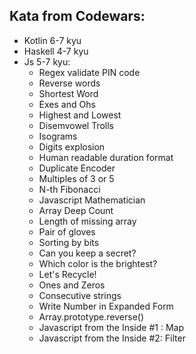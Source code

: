 ## Kata from Codewars:
- Kotlin 6-7 kyu
- Haskell 4-7 kyu
- Js 5-7 kyu:
  - Regex validate PIN code
  - Reverse words
  - Shortest Word
  - Exes and Ohs
  - Highest and Lowest
  - Disemvowel Trolls
  - Isograms
  - Digits explosion
  - Human readable duration format
  - Duplicate Encoder
  - Multiples of 3 or 5
  - N-th Fibonacci
  - Javascript Mathematician
  - Array Deep Count
  - Length of missing array
  - Pair of gloves
  - Sorting by bits
  - Can you keep a secret?
  - Which color is the brightest?
  - Let's Recycle!
  - Ones and Zeros
  - Consecutive strings
  - Write Number in Expanded Form
  - Array.prototype.reverse()
  - Javascript from the Inside #1 : Map
  - Javascript from the Inside #2: Filter
